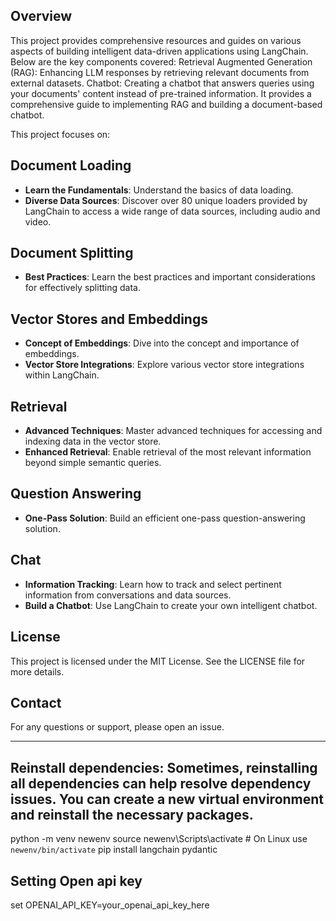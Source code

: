 ## Overview

This project provides comprehensive resources and guides on various aspects of building intelligent data-driven applications using LangChain. Below are the key components covered:
Retrieval Augmented Generation (RAG): Enhancing LLM responses by retrieving relevant documents from external datasets. 
Chatbot: Creating a chatbot that answers queries using your documents' content instead of pre-trained information. It provides a comprehensive guide to implementing RAG and building a document-based chatbot.

This project focuses on: 
## Document Loading
- **Learn the Fundamentals**: Understand the basics of data loading.
- **Diverse Data Sources**: Discover over 80 unique loaders provided by LangChain to access a wide range of data sources, including audio and video.

## Document Splitting
- **Best Practices**: Learn the best practices and important considerations for effectively splitting data.

## Vector Stores and Embeddings
- **Concept of Embeddings**: Dive into the concept and importance of embeddings.
- **Vector Store Integrations**: Explore various vector store integrations within LangChain.

## Retrieval
- **Advanced Techniques**: Master advanced techniques for accessing and indexing data in the vector store.
- **Enhanced Retrieval**: Enable retrieval of the most relevant information beyond simple semantic queries.

## Question Answering
- **One-Pass Solution**: Build an efficient one-pass question-answering solution.

## Chat
- **Information Tracking**: Learn how to track and select pertinent information from conversations and data sources.
- **Build a Chatbot**: Use LangChain to create your own intelligent chatbot.

## License
This project is licensed under the MIT License. See the LICENSE file for more details.

## Contact
For any questions or support, please open an issue.

---

## Reinstall dependencies: Sometimes, reinstalling all dependencies can help resolve dependency issues. You can create a new virtual environment and reinstall the necessary packages.

python -m venv newenv
source newenv\Scripts\activate   # On Linux use `newenv/bin/activate`
pip install langchain pydantic


## Setting Open api key
set OPENAI_API_KEY=your_openai_api_key_here
